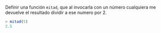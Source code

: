 Definir una función ```mitad```, que al invocarla con un número cualquiera me
devuelve el resultado dividir a ese numero por 2.

```javascript
> mitad(5)
2.5
```

